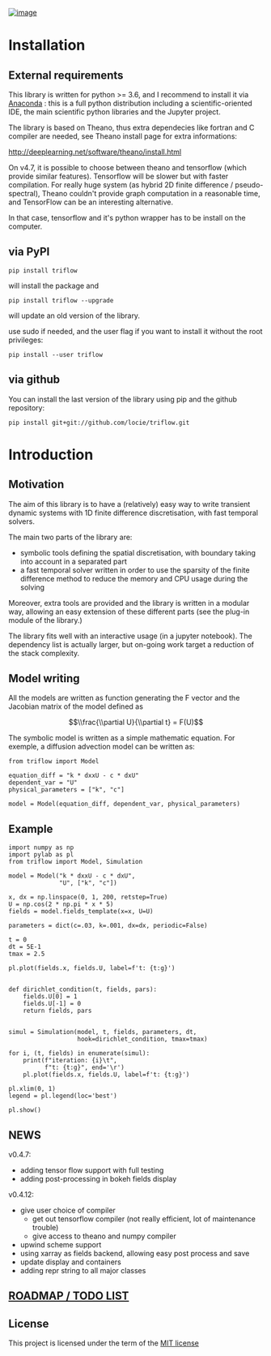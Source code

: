 [![image](https://zenodo.org/badge/DOI/10.5281/zenodo.584101.svg)](https://doi.org/10.5281/zenodo.584101)

Installation
============

External requirements
---------------------

This library is written for python &gt;= 3.6, and I recommend to install
it via [Anaconda](https://www.continuum.io/downloads) : this is a full
python distribution including a scientific-oriented IDE, the main
scientific python libraries and the Jupyter project.

The library is based on Theano, thus extra dependecies like fortran and
C compiler are needed, see Theano install page for extra informations:

<http://deeplearning.net/software/theano/install.html>

On v4.7, it is possible to choose between theano and tensorflow (which provide similar features). Tensorflow will be slower but with faster compilation. For really huge system (as hybrid 2D finite difference / pseudo-spectral), Theano couldn't provide graph computation in a reasonable time, and TensorFlow can be an interesting alternative.

In that case, tensorflow and it's python wrapper has to be install on the computer.

via PyPI
--------

``` {.sourceCode .bash}
pip install triflow
```

will install the package and

``` {.sourceCode .bash}
pip install triflow --upgrade
```

will update an old version of the library.

use sudo if needed, and the user flag if you want to install it without
the root privileges:

``` {.sourceCode .bash}
pip install --user triflow
```

via github
----------

You can install the last version of the library using pip and the github
repository:

``` {.sourceCode .bash}
pip install git+git://github.com/locie/triflow.git
```

Introduction
============

Motivation
----------

The aim of this library is to have a (relatively) easy way to write
transient dynamic systems with 1D finite difference discretisation, with
fast temporal solvers.

The main two parts of the library are:

-   symbolic tools defining the spatial discretisation, with boundary
    taking into account in a separated part
-   a fast temporal solver written in order to use the sparsity of the
    finite difference method to reduce the memory and CPU usage during
    the solving

Moreover, extra tools are provided and the library is written in a
modular way, allowing an easy extension of these different parts (see
the plug-in module of the library.)

The library fits well with an interactive usage (in a jupyter notebook).
The dependency list is actually larger, but on-going work target a
reduction of the stack complexity.

Model writing
-------------

All the models are written as function generating the F vector and the
Jacobian matrix of the model defined as

$$\\frac{\\partial U}{\\partial t} = F(U)$$

The symbolic model is written as a simple mathematic equation. For
exemple, a diffusion advection model can be written as:

``` {.sourceCode .python}
from triflow import Model

equation_diff = "k * dxxU - c * dxU"
dependent_var = "U"
physical_parameters = ["k", "c"]

model = Model(equation_diff, dependent_var, physical_parameters)
```

Example
-------

``` {.sourceCode .python}
import numpy as np
import pylab as pl
from triflow import Model, Simulation

model = Model("k * dxxU - c * dxU",
              "U", ["k", "c"])

x, dx = np.linspace(0, 1, 200, retstep=True)
U = np.cos(2 * np.pi * x * 5)
fields = model.fields_template(x=x, U=U)

parameters = dict(c=.03, k=.001, dx=dx, periodic=False)

t = 0
dt = 5E-1
tmax = 2.5

pl.plot(fields.x, fields.U, label=f't: {t:g}')


def dirichlet_condition(t, fields, pars):
    fields.U[0] = 1
    fields.U[-1] = 0
    return fields, pars


simul = Simulation(model, t, fields, parameters, dt,
                   hook=dirichlet_condition, tmax=tmax)

for i, (t, fields) in enumerate(simul):
    print(f"iteration: {i}\t",
          f"t: {t:g}", end='\r')
    pl.plot(fields.x, fields.U, label=f't: {t:g}')

pl.xlim(0, 1)
legend = pl.legend(loc='best')

pl.show()
```

NEWS
----

v0.4.7:
- adding tensor flow support with full testing
- adding post-processing in bokeh fields display

v0.4.12:
- give user choice of compiler
  - get out tensorflow compiler (not really efficient, lot of maintenance trouble)
  - give access to theano and numpy compiler
- upwind scheme support
- using xarray as fields backend, allowing easy post process and save
- update display and containers
- adding repr string to all major classes


[ROADMAP / TODO LIST](ROADMAP.md)
---------------------------------


License
-------

This project is licensed under the term of the [MIT license](LICENSE)
